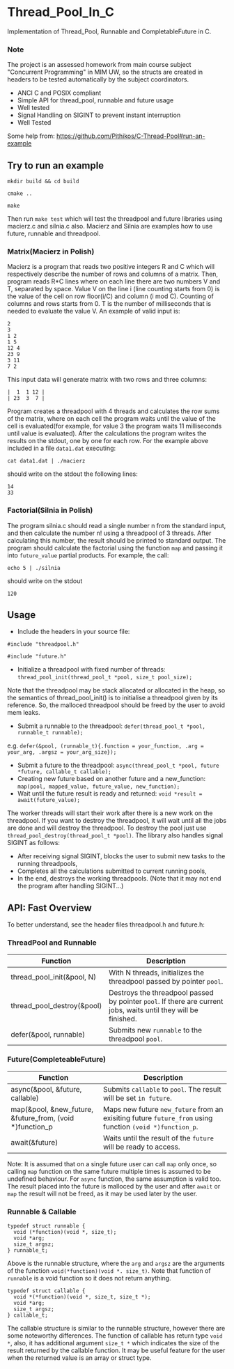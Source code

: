 # Thread_Pool_In_C #
Implementation of Thread_Pool, Runnable and CompletableFuture in C.

### Note ###

The project is an assessed homework from main course subject "Concurrent Programming" in MIM UW,
so the structs are created in headers to be tested automatically by the subject coordinators.

* ANCI C and POSIX compliant
* Simple API for thread_pool, runnable and future usage
* Well tested
* Signal Handling on SIGINT to prevent instant interruption
* Well Tested

Some help from: https://github.com/Pithikos/C-Thread-Pool#run-an-example

## Try to run an example ##

`mkdir build && cd build`

`cmake ..`

`make`

Then run `make test` which will test the threadpool and future libraries using macierz.c and silnia.c also.
Macierz and Silnia are examples how to use future, runnable and threadpool.

### Matrix(Macierz in Polish) ###

Macierz is a program that reads two positive integers R and C which will respectively describe the number of rows and columns of a matrix. Then, program reads R*C lines where on each line there are two numbers V and T, separated by space. Value V on the line i (line counting starts from 0) is the value of the cell on row floor(i/C) and column (i mod C). Counting of columns and rows starts from 0. T is the number of milliseconds that is needed to evaluate the value V. An example of valid input is:

```
2
3
1 2
1 5
12 4
23 9
3 11
7 2
```

This input data will generate matrix with two rows and three columns:

```
|  1  1 12 |
| 23  3  7 |
```
Program creates a threadpool with 4 threads and calculates the row sums of the matrix, where on each cell the program waits until the value of the cell is evaluated(for example, for value 3 the program waits 11 milliseconds until value is evaluated). After the calculations the program writes the results on the stdout, one by one for each row. For the example above included in a file `data1.dat` executing:

`cat data1.dat | ./macierz`

should write on the stdout the following lines:

```
14
33
```

### Factorial(Silnia in Polish) ###

The program silnia.c should read a single number n from the standard input, and then calculate the number n! using a threadpool of 3 threads. After calculating this number, the result should be printed to standard output. The program should calculate the factorial using the function `map` and passing it into `future_value` partial products. For example, the call:

`echo 5 | ./silnia`

should write on the stdout

`120`

## Usage ##

* Include the headers in your source file: 

`#include "threadpool.h"`

`#include "future.h"`

* Initialize a threadpool with fixed number of threads: `thread_pool_init(thread_pool_t *pool, size_t pool_size);`

Note that the threadpool may be stack allocated or allocated in the heap, so the semantics of thread_pool_init() is to initialise a threadpool given by its reference. So, the malloced threadpool should be freed by the user to avoid mem leaks.

* Submit a runnable to the threadpool: `defer(thread_pool_t *pool, runnable_t runnable);`

e.g. `defer(&pool, (runnable_t){.function = your_function,
                            .arg = your_arg,
                            .argsz = your_arg_size});`
                            
* Submit a future to the threadpool: `async(thread_pool_t *pool, future *future, callable_t callable);`
* Creating new future based on another future and a new_function: `map(pool, mapped_value, future_value, new_function);`
* Wait until the future result is ready and returned: `void *result = await(future_value);`

The worker threads will start their work after there is a new work on the threadpool. If you want to destroy the threadpool, it will wait until all the jobs are done and will destroy the threadpool. To destroy the pool just use `thread_pool_destroy(thread_pool_t *pool)`. The library also handles signal SIGINT as follows:

* After receiving signal SIGINT, blocks the user to submit new tasks to the running threadpools,
* Completes all the calculations submitted to current running pools,
* In the end, destroys the working threadpools. (Note that it may not end the program after handling SIGINT...)

## API: Fast Overview ##
To better understand, see the header files threadpool.h and future.h:

### ThreadPool and Runnable ###

Function                                | Description
--------------------------------------- | ---------------------------------------
thread_pool_init(&pool, N)              | With N threads, initializes the threadpool passed by pointer `pool`.
thread_pool_destroy(&pool)              | Destroys the threadpool passed by pointer `pool`. If there are current jobs, waits until they will be finished.
defer(&pool, runnable)                  | Submits new `runnable` to the threadpool `pool`.

### Future(CompleteableFuture) ###

Function                                                                           | Description
---------------------------------------------------------------------------------- | ---------------------------------------
async(&pool, &future, callable)                                                    | Submits `callable` to `pool`. The result will be set `in future`.
map(&pool, &new_future, &future_from, (void *)function_p                           | Maps new future `new_future` from an exisiting future `future_from` using function `(void *)function_p`.
await(&future)                                                                     | Waits until the result of the `future` will be ready to access.

Note: It is assumed that on a single future user can call `map` only once, so calling `map` function on the same future multiple times is assumed to be undefined behaviour. For `async` function, the same assumption is valid too. The result placed into the future is malloced by the user and after `await` or `map` the result will not be freed, as it may be used later by the user. 

### Runnable & Callable ###

```
typedef struct runnable {
  void (*function)(void *, size_t);
  void *arg;
  size_t argsz;
} runnable_t;
```
Above is the runnable structure, where the `arg` and `argsz` are the arguments of the function `void(*function)(void *. size_t)`. Note that function of `runnable` is a void function so it does not return anything.

```
typedef struct callable {
  void *(*function)(void *, size_t, size_t *);
  void *arg;
  size_t argsz;
} callable_t;
```

The callable structure is similar to the runnable structure, however there are some noteworthy differences. The function of callable has return type `void *`, also, it has additional argument `size_t *` which indicates the size of the result returned by the callable function. It may be useful feature for the user when the returned value is an array or struct type.
